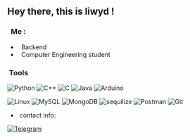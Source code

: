 ## Hey there, this is liwyd !

### &nbsp; Me :

-  &nbsp; Backend 
-  &nbsp; Computer Engineering student


### &nbsp;Tools

  <!-- ![JavaScript](https://img.shields.io/badge/-JavaScript-333333?style=flat&logo=JavaScript) -->
  <!-- ![node.js](https://img.shields.io/badge/-node.js-333333?style=flat&logo=node.js) -->
  <!-- ![next.js](https://img.shields.io/badge/-Next.js-333333?style=flat&logo=next.js) -->
  ![Python](https://img.shields.io/badge/-Python-333333?style=flat&logo=python)
  ![C++](https://img.shields.io/badge/-C++-333333?style=flat&logo=Cplusplus)
  ![C](https://img.shields.io/badge/-C-333333?style=flat&logo=C)
  ![Java](https://img.shields.io/badge/-Java-333333?style=flat&logo=oracle)
  ![Arduino](https://img.shields.io/badge/-ARDUINO-333333?style=flat&logo=ARDUINO)
  <!-- ![Rust](https://img.shields.io/badge/-Rust-333333?style=flat&logo=Rust) -->
  ![Linux](https://img.shields.io/badge/-Linux-333333?style=flat&logo=linux)
  ![MySQL](https://img.shields.io/badge/-MySQL-333333?style=flat&logo=mysql)
  ![MongoDB](https://img.shields.io/badge/-MongoDB-333333?style=flat&logo=mongodb) 
  ![sequilize](https://img.shields.io/badge/-sequelize-333333?style=flat&logo=sequelize)
  ![Postman](https://img.shields.io/badge/-Postman-333333?style=flat&logo=Postman)
  ![Git](https://img.shields.io/badge/-Git-333333?style=flat&logo=git)
  <!-- ![keycloak](https://img.shields.io/badge/-keycloak-333333?style=flat&logo=keycloak) -->


- &nbsp;contact info: 

<p align="left">
<a href="https://t.me/liwyd"><img alt="Telegram" src="https://img.shields.io/badge/Telegram-liwyd-blue?&logo=Telegram"></a>
</p>

